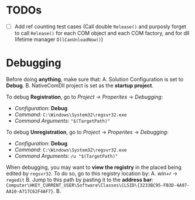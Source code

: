 # TODOs
- [ ] Add ref counting test cases (Call double `Release()` and purposly forget to call `Release()` for each COM object and each COM factory, and for dll lifetime manager `DllCanUnloadNow()`)

# Debugging
Before doing **anything**, make sure that:
A. Solution Configuration is set to **Debug**.
B. NativeComDll project is set as the **startup project**.

To debug **Registration**, go to *Project* -> *Properites* -> *Debugging*:
- *Configuration*: **Debug**
- *Command*: `C:\Windows\System32\regsvr32.exe`
- *Command Arguments*: `"$(TargetPath)"`

To debug **Unregistration**, go to *Project* -> *Properites* -> *Debugging*:
- *Configuration*: **Debug**
- *Command*: `C:\Windows\System32\regsvr32.exe`
- *Command Arguments*: `/u "$(TargetPath)"`

When debugging, you may want to **view the registry** in the placed being edited by `regsvr32`.
To do so, go to this registry location by:
A. *win+r* -> `regedit`
B. Jump to this path by pasting it to the **address bar**: `Computer\HKEY_CURRENT_USER\Software\Classes\CLSID\{3233BC95-FB3D-4A97-AA10-A717C62F4AF7}`.
B. 